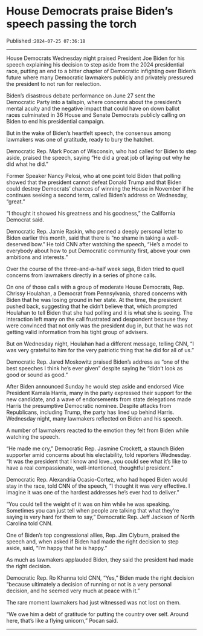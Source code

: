 # House Democrats praise Biden’s speech passing the torch

Published :`2024-07-25 07:36:18`

---

House Democrats Wednesday night praised President Joe Biden for his speech explaining his decision to step aside from the 2024 presidential race, putting an end to a bitter chapter of Democratic infighting over Biden’s future where many Democratic lawmakers publicly and privately pressured the president to not run for reelection.

Biden’s disastrous debate performance on June 27 sent the Democratic Party into a tailspin, where concerns about the president’s mental acuity and the negative impact that could have on down ballot races culminated in 36 House and Senate Democrats publicly calling on Biden to end his presidential campaign.

But in the wake of Biden’s heartfelt speech, the consensus among lawmakers was one of gratitude, ready to bury the hatchet.

Democratic Rep. Mark Pocan of Wisconsin, who had called for Biden to step aside, praised the speech, saying “He did a great job of laying out why he did what he did.”

Former Speaker Nancy Pelosi, who at one point told Biden that polling showed that the president cannot defeat Donald Trump and that Biden could destroy Democrats’ chances of winning the House in November if he continues seeking a second term, called Biden’s address on Wednesday, “great.”

“I thought it showed his greatness and his goodness,” the California Democrat said.

Democratic Rep. Jamie Raskin, who penned a deeply personal letter to Biden earlier this month, said that there is “no shame in taking a well-deserved bow.” He told CNN after watching the speech, “He’s a model to everybody about how to put Democratic community first, above your own ambitions and interests.”

Over the course of the three-and-a-half week saga, Biden tried to quell concerns from lawmakers directly in a series of phone calls.

On one of those calls with a group of moderate House Democrats, Rep. Chrissy Houlahan, a Democrat from Pennsylvania, shared concerns with Biden that he was losing ground in her state. At the time, the president pushed back, suggesting that he didn’t believe that, which prompted Houlahan to tell Biden that she had polling and it is what she is seeing. The interaction left many on the call frustrated and despondent because they were convinced that not only was the president dug in, but that he was not getting valid information from his tight group of advisers.

But on Wednesday night, Houlahan had a different message, telling CNN, “I was very grateful to him for the very patriotic thing that he did for all of us.”

Democratic Rep. Jared Moskowitz praised Biden’s address as “one of the best speeches I think he’s ever given” despite saying he “didn’t look as good or sound as good.”

After Biden announced Sunday he would step aside and endorsed Vice President Kamala Harris, many in the party expressed their support for the new candidate, and a wave of endorsements from state delegations made Harris the presumptive Democratic nominee. Despite attacks from Republicans, including Trump, the party has lined up behind Harris. Wednesday night, many lawmakers reflected on Biden and his speech.

A number of lawmakers reacted to the emotion they felt from Biden while watching the speech.

“He made me cry,” Democratic Rep. Jasmine Crockett, a staunch Biden supporter amid concerns about his electability, told reporters Wednesday. “It was the president that I know and love…you could see what it’s like to have a real compassionate, well-intentioned, thoughtful president.”

Democratic Rep. Alexandria Ocasio-Cortez, who had hoped Biden would stay in the race, told CNN of the speech, “I thought it was very effective. I imagine it was one of the hardest addresses he’s ever had to deliver.”

“You could tell the weight of it was on him while he was speaking. Sometimes you can just tell when people are talking that what they’re saying is very hard for them to say,” Democratic Rep. Jeff Jackson of North Carolina told CNN.

One of Biden’s top congressional allies, Rep. Jim Clyburn, praised the speech and, when asked if Biden had made the right decision to step aside, said, “I’m happy that he is happy.”

As much as lawmakers applauded Biden, they said the president had made the right decision.

Democratic Rep. Ro Khanna told CNN, “Yes,” Biden made the right decision “because ultimately a decision of running or not is a very personal decision, and he seemed very much at peace with it.”

The rare moment lawmakers had just witnessed was not lost on them.

“We owe him a debt of gratitude for putting the country over self. Around here, that’s like a flying unicorn,” Pocan said.

---

